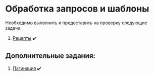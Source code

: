 # Обработка запросов и шаблоны

Необходимо выполнить и предоставить на проверку следующие задачи:

1. [Рецепты](./recipes) ✔️

## Дополнительные задания:

1. [Пагинация](./pagination) ✔️


